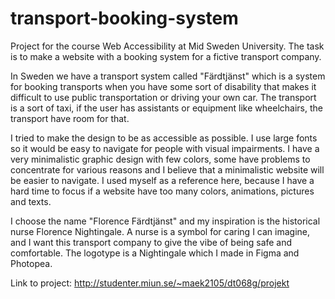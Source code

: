 # transport-booking-system
Project for the course Web Accessibility at Mid Sweden University. The task is to make a website with a booking system for a fictive transport company.

In Sweden we have a transport system called "Färdtjänst" which is a system for booking transports when you have some sort of disability that makes it difficult to 
use public transportation or driving your own car. The transport is a sort of taxi, if the user has assistants or equipment like wheelchairs, the transport have room for that.

I tried to make the design to be as accessible as possible. I use large fonts so it would be easy to navigate for people with visual impairments. I have a very minimalistic graphic design with few colors, some have problems to concentrate for various reasons and I believe that a minimalistic website will be easier to navigate. I used myself as a reference here, because I have a hard time to focus if a website have too many colors, animations, pictures and texts. 

I choose the name "Florence Färdtjänst" and my inspiration is the historical nurse Florence Nightingale. A nurse is a symbol for caring I can imagine, and I want this transport company to give the vibe of being safe and comfortable. The logotype is a Nightingale which I made in Figma and Photopea.

Link to project: http://studenter.miun.se/~maek2105/dt068g/projekt
